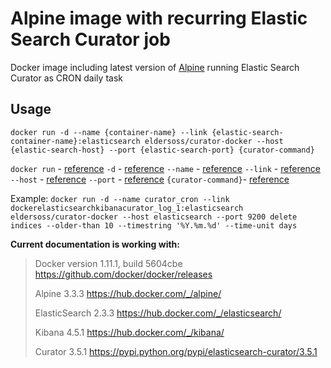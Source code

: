 # Alpine image with recurring Elastic Search Curator job #

Docker image including latest version of [Alpine](https://github.com/gliderlabs/docker-alpine) running Elastic Search Curator as CRON daily task

## Usage
`docker run -d --name {container-name} --link {elastic-search-container-name}:elasticsearch eldersoss/curator-docker --host {elastic-search-host} --port {elastic-search-port} {curator-command}`

`docker run` - [reference](https://docs.docker.com/engine/reference/run/)
`-d` - [reference](https://docs.docker.com/engine/reference/run/#detached-d)
`--name` - [reference](https://docs.docker.com/engine/reference/run/#name-name)
`--link` - [reference](https://docs.docker.com/engine/userguide/networking/default_network/dockerlinks/)
`--host` - [reference](https://www.elastic.co/guide/en/elasticsearch/client/curator/3.5/host.html)
`--port` - [reference](https://www.elastic.co/guide/en/elasticsearch/client/curator/3.5/port.html)
`{curator-command}`- [reference](https://www.elastic.co/guide/en/elasticsearch/client/curator/3.5/commands.html)

Example:
`docker run -d --name curator_cron --link dockerelasticsearchkibanacurator_log_1:elasticsearch eldersoss/curator-docker --host elasticsearch --port 9200 delete indices --older-than 10 --timestring '%Y.%m.%d' --time-unit days`

**Current documentation is working with:**
> Docker version 1.11.1, build 5604cbe https://github.com/docker/docker/releases
> 
> Alpine 3.3.3 https://hub.docker.com/_/alpine/
> 
> ElasticSearch 2.3.3 https://hub.docker.com/_/elasticsearch/
> 
> Kibana 4.5.1 https://hub.docker.com/_/kibana/
> 
> Curator 3.5.1 https://pypi.python.org/pypi/elasticsearch-curator/3.5.1
